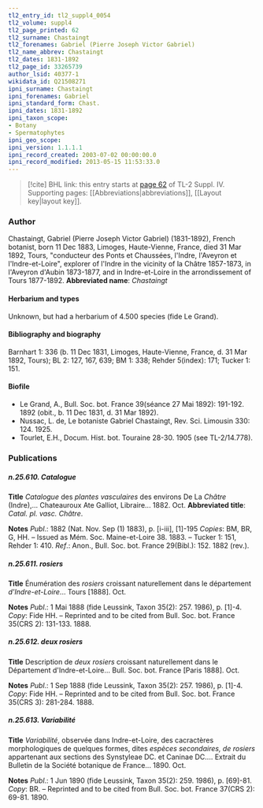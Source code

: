 ```yaml
---
tl2_entry_id: tl2_suppl4_0054
tl2_volume: suppl4
tl2_page_printed: 62
tl2_surname: Chastaingt
tl2_forenames: Gabriel (Pierre Joseph Victor Gabriel)
tl2_name_abbrev: Chastaingt
tl2_dates: 1831-1892
tl2_page_id: 33265739
author_lsid: 40377-1
wikidata_id: Q21508271
ipni_surname: Chastaingt
ipni_forenames: Gabriel
ipni_standard_form: Chast.
ipni_dates: 1831-1892
ipni_taxon_scope: 
- Botany
- Spermatophytes
ipni_geo_scope: 
ipni_version: 1.1.1.1
ipni_record_created: 2003-07-02 00:00:00.0
ipni_record_modified: 2013-05-15 11:53:33.0
---
```



> [!cite] BHL link: this entry starts at [page 62](https://www.biodiversitylibrary.org/page/33265739) of TL-2 Suppl. IV.
> Supporting pages: [[Abbreviations|abbreviations]], [[Layout key|layout key]].

### Author

Chastaingt, Gabriel (Pierre Joseph Victor Gabriel) (1831-1892), French botanist, born 11 Dec 1883, Limoges, Haute-Vienne, France, died 31 Mar 1892, Tours, "conducteur des Ponts et Chaussées, l'Indre, l'Aveyron et l'Indre-et-Loire", explorer of l'Indre in the vicinity of la Châtre 1857-1873, in l'Aveyron d'Aubin 1873-1877, and in Indre-et-Loire in the arrondissement of Tours 1877-1892. 
**Abbreviated name**: *Chastaingt*

#### Herbarium and types

Unknown, but had a herbarium of 4.500 species (fide Le Grand).

#### Bibliography and biography

Barnhart 1: 336 (b. 11 Dec 1831, Limoges, Haute-Vienne, France, d. 31 Mar 1892, Tours); BL 2: 127, 167, 639; BM 1: 338; Rehder 5(index): 171; Tucker 1: 151.

#### Biofile

- Le Grand, A., Bull. Soc. bot. France 39(séance 27 Mai 1892): 191-192. 1892 (obit., b. 11 Dec 1831, d. 31 Mar 1892).
- Nussac, L. de, Le botaniste Gabriel Chastaingt, Rev. Sci. Limousin 330: 124. 1925.
- Tourlet, E.H., Docum. Hist. bot. Touraine 28-30. 1905 (see TL-2/14.778).

### Publications

##### n.25.610. Catalogue

**Title**
*Catalogue* des *plantes vasculaires* des environs De La *Châtre* (Indre),... Chateauroux Ate Galliot, Libraire... 1882. Oct.
**Abbreviated title**: *Catal. pl. vasc. Châtre*.

**Notes**
*Publ*.: 1882 (Nat. Nov. Sep (1) 1883), p. \[i-iii\], \[1\]-195 *Copies*: BM, BR, G, HH. – Issued as Mém. Soc. Maine-et-Loire 38. 1883. – Tucker 1: 151, Rehder 1: 410.
*Ref*.: Anon., Bull. Soc. bot. France 29(Bibl.): 152. 1882 (rev.).

##### n.25.611. rosiers

**Title**
Énumération des *rosiers* croissant naturellement dans le département *d'Indre-et-Loire*... Tours \[1888\]. Oct.

**Notes**
*Publ*.: 1 Mai 1888 (fide Leussink, Taxon 35(2): 257. 1986), p. \[1\]-4. *Copy*: Fide HH. – Reprinted and to be cited from Bull. Soc. bot. France 35(CRS 2): 131-133. 1888.

##### n.25.612. deux rosiers

**Title**
Description de *deux rosiers* croissant naturellement dans le Département d'Indre-et-Loire... Bull. Soc. bot. France \[Paris 1888\]. Oct.

**Notes**
*Publ*.: 1 Sep 1888 (fide Leussink, Taxon 35(2): 257. 1986), p. \[1\]-4. *Copy*: Fide HH. – Reprinted and to be cited from Bull. Soc. bot. France 35(CRS 3): 281-284. 1888.

##### n.25.613. Variabilité

**Title**
*Variabilité*, observée dans Indre-et-Loire, des cacractères morphologiques de quelques formes, dites *espèces secondaires, de rosiers* appartenant aux sections des Synstyleae DC. et Caninae DC.... Extrait du Bulletin de la Société botanique de France... 1890. Oct.

**Notes**
*Publ*.: 1 Jun 1890 (fide Leussink, Taxon 35(2): 259. 1986), p. \[69\]-81. *Copy*: BR. – Reprinted and to be cited from Bull. Soc. bot. France 37(CRS 2): 69-81. 1890.

